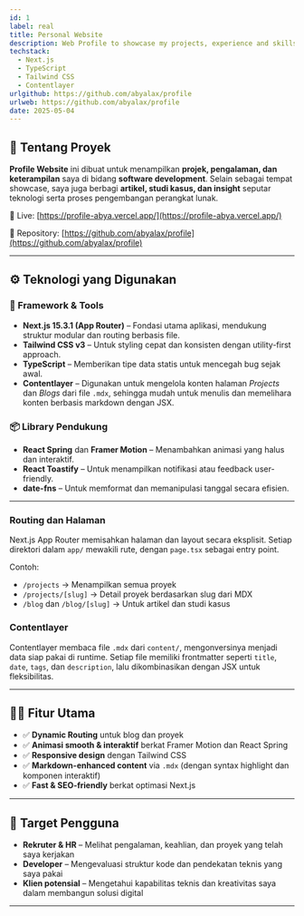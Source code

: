 ```yaml
---
id: 1
label: real
title: Personal Website
description: Web Profile to showcase my projects, experience and skills in software development and latest technologies. I share articles, case studies, and projects I've built to provide insight of software development
techstack:
  - Next.js
  - TypeScript
  - Tailwind CSS
  - Contentlayer
urlgithub: https://github.com/abyalax/profile
urlweb: https://github.com/abyalax/profile
date: 2025-05-04
---
```


## 🧾 Tentang Proyek

**Profile Website** ini dibuat untuk menampilkan **projek, pengalaman, dan keterampilan** saya di bidang **software development**. Selain sebagai tempat showcase, saya juga berbagi **artikel, studi kasus, dan insight** seputar teknologi serta proses pengembangan perangkat lunak.

🔗 Live: [https://profile-abya.vercel.app/](https://profile-abya.vercel.app/)

📂 Repository: [https://github.com/abyalax/profile](https://github.com/abyalax/profile)

---

## ⚙️ Teknologi yang Digunakan

### 🔨 Framework & Tools

* **Next.js 15.3.1 (App Router)** – Fondasi utama aplikasi, mendukung struktur modular dan routing berbasis file.
* **Tailwind CSS v3** – Untuk styling cepat dan konsisten dengan utility-first approach.
* **TypeScript** – Memberikan tipe data statis untuk mencegah bug sejak awal.
* **Contentlayer** – Digunakan untuk mengelola konten halaman *Projects* dan *Blogs* dari file `.mdx`, sehingga mudah untuk menulis dan memelihara konten berbasis markdown dengan JSX.

### 📦 Library Pendukung

* **React Spring** dan **Framer Motion** – Menambahkan animasi yang halus dan interaktif.
* **React Toastify** – Untuk menampilkan notifikasi atau feedback user-friendly.
* **date-fns** – Untuk memformat dan memanipulasi tanggal secara efisien.

---

### Routing dan Halaman

Next.js App Router memisahkan halaman dan layout secara eksplisit. Setiap direktori dalam `app/` mewakili rute, dengan `page.tsx` sebagai entry point.

Contoh:

* `/projects` → Menampilkan semua proyek
* `/projects/[slug]` → Detail proyek berdasarkan slug dari MDX
* `/blog` dan `/blog/[slug]` → Untuk artikel dan studi kasus

### Contentlayer

Contentlayer membaca file `.mdx` dari `content/`, mengonversinya menjadi data siap pakai di runtime. Setiap file memiliki frontmatter seperti `title`, `date`, `tags`, dan `description`, lalu dikombinasikan dengan JSX untuk fleksibilitas.

---

## 👨‍💻 Fitur Utama

* ✅ **Dynamic Routing** untuk blog dan proyek
* ✅ **Animasi smooth & interaktif** berkat Framer Motion dan React Spring
* ✅ **Responsive design** dengan Tailwind CSS
* ✅ **Markdown-enhanced content** via `.mdx` (dengan syntax highlight dan komponen interaktif)
* ✅ **Fast & SEO-friendly** berkat optimasi Next.js

---

## 🎯 Target Pengguna

* **Rekruter & HR** – Melihat pengalaman, keahlian, dan proyek yang telah saya kerjakan
* **Developer** – Mengevaluasi struktur kode dan pendekatan teknis yang saya pakai
* **Klien potensial** – Mengetahui kapabilitas teknis dan kreativitas saya dalam membangun solusi digital

---
